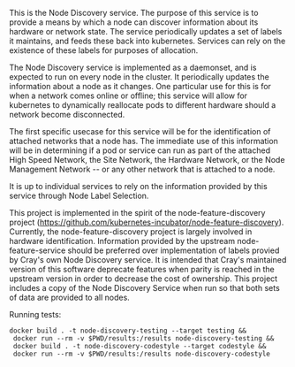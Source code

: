This is the Node Discovery service. The purpose of this service is to provide a means by which a node can discover information about its hardware or network state. The service periodically updates a set of labels it maintains, and feeds these back into kubernetes. Services can rely on the existence of these labels for purposes of allocation.

The Node Discovery service is implemented as a daemonset, and is expected to run on every node in the cluster. It periodically updates the information about a node as it changes. One particular use for this is for when a network comes online or offline; this service will allow for kubernetes to dynamically reallocate pods to different hardware should a network become disconnected.

The first specific usecase for this service will be for the identification of attached networks that a node has. The immediate use of this information will be in determining if a pod or service can run as part of the attached High Speed Network, the Site Network, the Hardware Network, or the Node Management Network -- or any other network that is attached to a node.

It is up to individual services to rely on the information provided by this service through Node Label Selection.

This project is implemented in the spirit of the node-feature-discovery project (https://github.com/kubernetes-incubator/node-feature-discovery). Currently, the node-feature-discovery project is largely involved in hardware identification. Information provided by the upstream node-feature-service should be preferred over implementation of labels provied by Cray's own Node Discovery service. It is intended that Cray's maintained version of this software deprecate features when parity is reached in the upstream version in order to decrease the cost of ownership. This project includes a copy of the Node Discovery Service when run so that both sets of data are provided to all nodes.

Running tests:

```
docker build . -t node-discovery-testing --target testing &&
 docker run --rm -v $PWD/results:/results node-discovery-testing &&
 docker build . -t node-discovery-codestyle --target codestyle &&
 docker run --rm -v $PWD/results:/results node-discovery-codestyle
```
